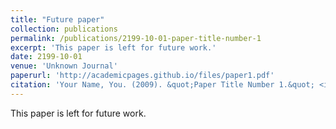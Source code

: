 ```yaml
---
title: "Future paper"
collection: publications
permalink: /publications/2199-10-01-paper-title-number-1
excerpt: 'This paper is left for future work.'
date: 2199-10-01
venue: 'Unknown Journal'
paperurl: 'http://academicpages.github.io/files/paper1.pdf'
citation: 'Your Name, You. (2009). &quot;Paper Title Number 1.&quot; <i>Journal 1</i>. 1(1).'
---
```

This paper is left for future work.
